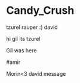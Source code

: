 # Candy_Crush




tzurel rauper :)
david


hi gil its tzurel



Gil was here



#amir

Morin<3
david message